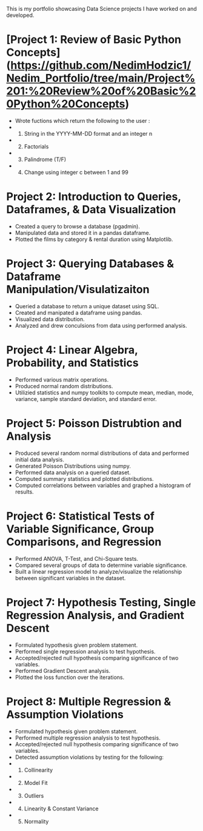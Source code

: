 This is my portfolio showcasing Data Science projects I have worked on and developed.

# [Project 1: Review of Basic Python Concepts] (https://github.com/NedimHodzic1/Nedim_Portfolio/tree/main/Project%201:%20Review%20of%20Basic%20Python%20Concepts)
* Wrote fuctions which return the following to the user :
* 1. String in the YYYY-MM-DD format and an integer n
* 2. Factorials
* 3. Palindrome (T/F)
* 4. Change using integer c between 1 and 99

# Project 2: Introduction to Queries, Dataframes, & Data Visualization
* Created a query to browse a database (pgadmin).
* Manipulated data and stored it in a pandas dataframe.
* Plotted the films by category & rental duration using Matplotlib.

# Project 3: Querying Databases & Dataframe Manipulation/Visulatizaiton
* Queried a database to return a unique dataset using SQL.
* Created and manipated a dataframe using pandas.
* Visualized data distribution.
* Analyzed and drew conculsions from data using performed analysis. 

# Project 4: Linear Algebra, Probability, and Statistics
* Performed various matrix operations.
* Produced normal random distributions.
* Utilizied statistics and numpy toolkits to compute mean, median, mode, variance, sample standard deviation, and standard error.

# Project 5: Poisson Distrubtion and Analysis
* Produced several random normal distributions of data and performed initial data analysis. 
* Generated Poisson Distributions using numpy.
* Performed data analysis on a queried dataset.
* Computed summary statistics and plotted distributions.
* Computed correlations between variables and graphed a histogram of results. 

# Project 6: Statistical Tests of Variable Significance, Group Comparisons, and Regression
* Performed ANOVA, T-Test, and Chi-Square tests.
* Compared several groups of data to determine variable significance.
* Built a linear regression model to analyze/visualize the relationship between significant variables in the dataset.

# Project 7: Hypothesis Testing, Single Regression Analysis, and Gradient Descent
* Formulated hypothesis given problem statement.
* Performed single regression analysis to test hypothesis. 
* Accepted/rejected null hypothesis comparing significance of two variables.
* Performed Gradient Descent analysis.
* Plotted the loss function over the iterations.

# Project 8: Multiple Regression & Assumption Violations
* Formulated hypothesis given problem statement.
* Performed multiple regression analysis to test hypothesis. 
* Accepted/rejected null hypothesis comparing significance of two variables.
* Detected assumption violations by testing for the following:
* 1. Collinearity
* 2. Model Fit
* 3. Outliers
* 4. Linearity & Constant Variance
* 5. Normality
